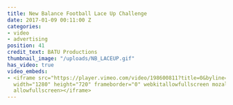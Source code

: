 ```yaml
---
title: New Balance Football Lace Up Challenge
date: 2017-01-09 00:11:00 Z
categories:
- video
- advertising
position: 41
credit_text: BATU Productions
thumbnail_image: "/uploads/NB_LACEUP.gif"
has_video: true
video_embeds:
- <iframe src="https://player.vimeo.com/video/198600811?title=0&byline=0&portrait=0"
  width="1280" height="720" frameborder="0" webkitallowfullscreen mozallowfullscreen
  allowfullscreen></iframe>
---
```


